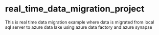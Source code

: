 # real_time_data_migration_project
This is real time data migration example where data is migrated from local sql server to azure data lake using azure data factory and azure synapse
